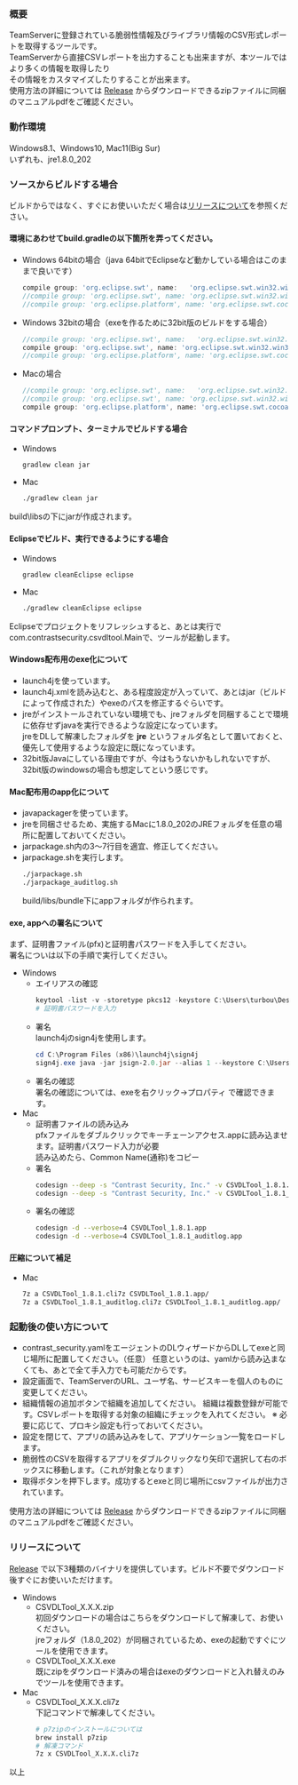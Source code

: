 ### 概要
TeamServerに登録されている脆弱性情報及びライブラリ情報のCSV形式レポートを取得するツールです。  
TeamServerから直接CSVレポートを出力することも出来ますが、本ツールではより多くの情報を取得したり  
その情報をカスタマイズしたりすることが出来ます。  
使用方法の詳細については [Release](https://github.com/Contrast-Security-OSS/CSVDLTool/releases) からダウンロードできるzipファイルに同梱のマニュアルpdfをご確認ください。


### 動作環境
Windows8.1、Windows10, Mac11(Big Sur)  
いずれも、jre1.8.0_202

### ソースからビルドする場合

ビルドからではなく、すぐにお使いいただく場合は[リリースについて](#リリースについて)を参照ください。


#### 環境にあわせてbuild.gradleの以下箇所を弄ってください。

- Windows 64bitの場合（java 64bitでEclipseなど動かしている場合はこのままで良いです）

  ```gradle
  compile group: 'org.eclipse.swt', name:   'org.eclipse.swt.win32.win32.x86_64', version: '4.3'
  //compile group: 'org.eclipse.swt', name: 'org.eclipse.swt.win32.win32.x86', version: '4.3'
  //compile group: 'org.eclipse.platform', name: 'org.eclipse.swt.cocoa.macosx.x86_64', version: '3.109.0', transitive: false
  ```
- Windows 32bitの場合（exeを作るために32bit版のビルドをする場合）

  ```gradle
  //compile group: 'org.eclipse.swt', name:   'org.eclipse.swt.win32.win32.x86_64', version: '4.3'
  compile group: 'org.eclipse.swt', name: 'org.eclipse.swt.win32.win32.x86', version: '4.3'
  //compile group: 'org.eclipse.platform', name: 'org.eclipse.swt.cocoa.macosx.x86_64', version: '3.109.0', transitive: false
  ```
- Macの場合

  ```gradle
  //compile group: 'org.eclipse.swt', name:   'org.eclipse.swt.win32.win32.x86_64', version: '4.3'
  //compile group: 'org.eclipse.swt', name: 'org.eclipse.swt.win32.win32.x86', version: '4.3'
  compile group: 'org.eclipse.platform', name: 'org.eclipse.swt.cocoa.macosx.x86_64', version: '3.109.0', transitive: false
  ```

#### コマンドプロンプト、ターミナルでビルドする場合

- Windows
  ```powershell
  gradlew clean jar
  ```
- Mac
  ```bash
  ./gradlew clean jar
  ```
build\libsの下にjarが作成されます。

#### Eclipseでビルド、実行できるようにする場合

- Windows
  ```powershell
  gradlew cleanEclipse eclipse
  ```
- Mac
  ```bash
  ./gradlew cleanEclipse eclipse
  ```
Eclipseでプロジェクトをリフレッシュすると、あとは実行でcom.contrastsecurity.csvdltool.Mainで、ツールが起動します。

#### Windows配布用のexe化について

- launch4jを使っています。
- launch4j.xmlを読み込むと、ある程度設定が入っていて、あとはjar（ビルドによって作成された）やexeのパスを修正するぐらいです。
- jreがインストールされていない環境でも、jreフォルダを同梱することで環境に依存せずjavaを実行できるような設定になっています。  
  jreをDLして解凍したフォルダを **jre** というフォルダ名として置いておくと、優先して使用するような設定に既になっています。
- 32bit版Javaにしている理由ですが、今はもうないかもしれないですが、32bit版のwindowsの場合も想定してという感じです。

#### Mac配布用のapp化について

- javapackagerを使っています。
- jreを同梱させるため、実施するMacに1.8.0_202のJREフォルダを任意の場所に配置しておいてください。
- jarpackage.sh内の3〜7行目を適宜、修正してください。
- jarpackage.shを実行します。
  ```bash
  ./jarpackage.sh
  ./jarpackage_auditlog.sh
  ```
  build/libs/bundle下にappフォルダが作られます。

#### exe, appへの署名について

まず、証明書ファイル(pfx)と証明書パスワードを入手してください。  
署名についは以下の手順で実行してください。  
- Windows  
  - エイリアスの確認
    ```powershell
    keytool -list -v -storetype pkcs12 -keystore C:\Users\turbou\Desktop\CSVDLTool_work\XXXXX.pfx
    # 証明書パスワードを入力
    ```
  - 署名  
    launch4jのsign4jを使用します。
    ```powershell
    cd C:\Program Files (x86)\launch4j\sign4j
    sign4j.exe java -jar jsign-2.0.jar --alias 1 --keystore C:\Users\turbou\Desktop\CSVDLTool_work\XXXXX.pfx --storepass [パスワード] C:\Users\turbou\Desktop\CSVDLTool_work\common\CSVDLTool_1.8.1.exe
    ```
  - 署名の確認  
    署名の確認については、exeを右クリック->プロパティ で確認できます。
- Mac
  - 証明書ファイルの読み込み  
    pfxファイルをダブルクリックでキーチェーンアクセス.appに読み込ませます。証明書パスワード入力が必要  
    読み込めたら、Common Name(通称)をコピー
  - 署名
    ```bash
    codesign --deep -s "Contrast Security, Inc." -v CSVDLTool_1.8.1.app
    codesign --deep -s "Contrast Security, Inc." -v CSVDLTool_1.8.1_auditlog.app
    ```
  - 署名の確認
    ```bash
    codesign -d --verbose=4 CSVDLTool_1.8.1.app
    codesign -d --verbose=4 CSVDLTool_1.8.1_auditlog.app
    ```
    
#### 圧縮について補足

- Mac
  ```bash
  7z a CSVDLTool_1.8.1.cli7z CSVDLTool_1.8.1.app/
  7z a CSVDLTool_1.8.1_auditlog.cli7z CSVDLTool_1.8.1_auditlog.app/
  ```

### 起動後の使い方について

- contrast_security.yamlをエージェントのDLウィザードからDLしてexeと同じ場所に配置してください。（任意）
  任意というのは、yamlから読み込まなくても、あとで全て手入力でも可能だからです。
- 設定画面で、TeamServerのURL、ユーザ名、サービスキーを個人のものに変更してください。
- 組織情報の追加ボタンで組織を追加してください。
  組織は複数登録が可能です。CSVレポートを取得する対象の組織にチェックを入れてください。
  ※ 必要に応じて、プロキシ設定も行っておいてください。
- 設定を閉じて、アプリの読み込みをして、アプリケーション一覧をロードします。
- 脆弱性のCSVを取得するアプリをダブルクリックなり矢印で選択して右のボックスに移動します。（これが対象となります）
- 取得ボタンを押下します。成功するとexeと同じ場所にcsvファイルが出力されています。

使用方法の詳細については [Release](https://github.com/Contrast-Security-OSS/CSVDLTool/releases) からダウンロードできるzipファイルに同梱のマニュアルpdfをご確認ください。

### リリースについて
[Release](https://github.com/Contrast-Security-OSS/CSVDLTool/releases) で以下3種類のバイナリを提供しています。ビルド不要でダウンロード後すぐにお使いいただけます。
- Windows
  - CSVDLTool_X.X.X.zip  
    初回ダウンロードの場合はこちらをダウンロードして解凍して、お使いください。  
    jreフォルダ（1.8.0_202）が同梱されているため、exeの起動ですぐにツールを使用できます。
  - CSVDLTool_X.X.X.exe  
    既にzipをダウンロード済みの場合はexeのダウンロードと入れ替えのみでツールを使用できます。
- Mac
  - CSVDLTool_X.X.X.cli7z  
    下記コマンドで解凍してください。  
    ```bash
    # p7zipのインストールについては
    brew install p7zip
    # 解凍コマンド
    7z x CSVDLTool_X.X.X.cli7z
    ```

以上
